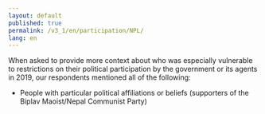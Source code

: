 ```yaml
---
layout: default
published: true
permalink: /v3_1/en/participation/NPL/
lang: en
---
```

When asked to provide more context about who was especially vulnerable to restrictions on their political participation by the government or its agents in 2019, our respondents mentioned all of the following:

- People with particular political affiliations or beliefs (supporters of the Biplav Maoist/Nepal Communist Party)

